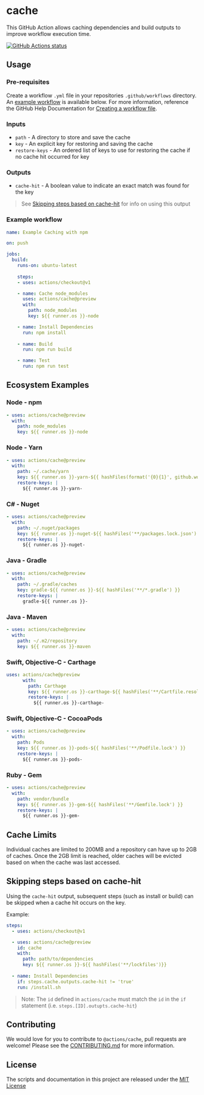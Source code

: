 # cache

This GitHub Action allows caching dependencies and build outputs to improve workflow execution time.

<a href="https://github.com/actions/cache"><img alt="GitHub Actions status" src="https://github.com/actions/cache/workflows/Tests/badge.svg"></a>

## Usage

### Pre-requisites
Create a workflow `.yml` file in your repositories `.github/workflows` directory. An [example workflow](#example-workflow) is available below. For more information, reference the GitHub Help Documentation for [Creating a workflow file](https://help.github.com/en/articles/configuring-a-workflow#creating-a-workflow-file).

### Inputs

* `path` - A directory to store and save the cache
* `key` - An explicit key for restoring and saving the cache
* `restore-keys` - An ordered list of keys to use for restoring the cache if no cache hit occurred for key

### Outputs

* `cache-hit` - A boolean value to indicate an exact match was found for the key

> See [Skipping steps based on cache-hit](#Skipping-steps-based-on-cache-hit) for info on using this output

### Example workflow

```yaml
name: Example Caching with npm

on: push

jobs:
  build:
    runs-on: ubuntu-latest
    
    steps:
    - uses: actions/checkout@v1

    - name: Cache node_modules
      uses: actions/cache@preview
      with:
        path: node_modules
        key: ${{ runner.os }}-node

    - name: Install Dependencies
      run: npm install
    
    - name: Build
      run: npm run build

    - name: Test
      run: npm run test
```
## Ecosystem Examples

### Node - npm

```yaml
- uses: actions/cache@preview
  with:
    path: node_modules
    key: ${{ runner.os }}-node
```

### Node - Yarn

```yaml
- uses: actions/cache@preview
  with:
    path: ~/.cache/yarn
    key: ${{ runner.os }}-yarn-${{ hashFiles(format('{0}{1}', github.workspace, '/yarn.lock')) }}
    restore-keys: |
      ${{ runner.os }}-yarn-
```

### C# - Nuget

```yaml
- uses: actions/cache@preview
  with:
    path: ~/.nuget/packages
    key: ${{ runner.os }}-nuget-${{ hashFiles('**/packages.lock.json') }}
    restore-keys: |
      ${{ runner.os }}-nuget-
```

### Java - Gradle

```yaml
- uses: actions/cache@preview
  with:
    path: ~/.gradle/caches
    key: gradle-${{ runner.os }}-${{ hashFiles('**/*.gradle') }}
    restore-keys: |
      gradle-${{ runner.os }}-
```

### Java - Maven
```yaml
- uses: actions/cache@preview
  with:
    path: ~/.m2/repository
    key: ${{ runner.os }}-maven
```

### Swift, Objective-C - Carthage
```yaml
uses: actions/cache@preview
      with:
        path: Carthage
        key: ${{ runner.os }}-carthage-${{ hashFiles('**/Cartfile.resolved') }}
        restore-keys: |
          ${{ runner.os }}-carthage-
```

### Swift, Objective-C - CocoaPods
```yaml
- uses: actions/cache@preview
  with:
    path: Pods
    key: ${{ runner.os }}-pods-${{ hashFiles('**/Podfile.lock') }}
    restore-keys: |
      ${{ runner.os }}-pods-
```

### Ruby - Gem
```yaml
- uses: actions/cache@preview
  with:
    path: vendor/bundle
    key: ${{ runner.os }}-gem-${{ hashFiles('**/Gemfile.lock') }}
    restore-keys: |
      ${{ runner.os }}-gem-
```

## Cache Limits

Individual caches are limited to 200MB and a repository can have up to 2GB of caches. Once the 2GB limit is reached, older caches will be evicted based on when the cache was last accessed.

## Skipping steps based on cache-hit

Using the `cache-hit` output, subsequent steps (such as install or build) can be skipped when a cache hit occurs on the key.

Example:
```yaml
steps:
  - uses: actions/checkout@v1

  - uses: actions/cache@preview
    id: cache
    with:
      path: path/to/dependencies
      key: ${{ runner.os }}-${{ hashFiles('**/lockfiles')}}
  
  - name: Install Dependencies
    if: steps.cache.outputs.cache-hit != 'true'
    run: /install.sh
```

> Note: The `id` defined in `actions/cache` must match the `id` in the `if` statement (i.e. `steps.[ID].outupts.cache-hit`)

## Contributing
We would love for you to contribute to `@actions/cache`, pull requests are welcome! Please see the [CONTRIBUTING.md](CONTRIBUTING.md) for more information.

## License
The scripts and documentation in this project are released under the [MIT License](LICENSE)
